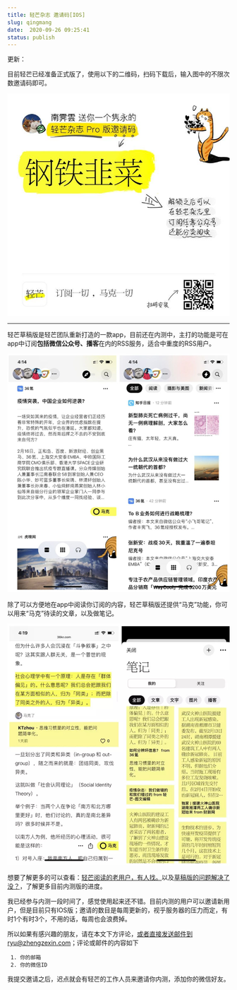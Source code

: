 ```yaml
---
title: 轻芒杂志 邀请码[IOS]
slug: qingmang
date:  2020-09-26 09:25:41
status: publish
---
```


更新：

目前轻芒已经准备正式版了，使用以下的二维码，扫码下载后，输入图中的不限次数邀请码即可。

![邀请码](assets/qingmang_03.jpg)

-----

轻芒草稿版是轻芒团队重新打造的一款app，目前还在内测中，主打的功能是可在app中订阅**包括微信公众号、播客**在内的RSS服务，适合中重度的RSS用户。

![](./assets/qingmang_01.jpg)

除了可以方便地在app中阅读你订阅的内容，轻芒草稿版还提供“马克”功能，你可以用来“马克”待读的文章，以及做笔记。

![](./assets/qingmang_02.jpg)

想要了解更多的可以查看：[轻芒阅读的老用户，有人找。](https://zhuanlan.zhihu.com/p/107619052)以及[草稿版的问题解决了没？](https://qingmang.me/articles/-4171373491815877649/?fulltext=1)，了解更多目前内测版的进度。

我已经参与内测一段时间了，感觉使用起来还不错。目前内测的用户可以邀请新用户，但是目前只有IOS版；邀请的数目是每周更新的，视乎服务器的压力而定，有时1个有时3个，不用的话，每周也会浪费掉。

所以如果有感兴趣的朋友，请在本文下方评论，或者直接发送邮件到ryu@zhengzexin.com；评论或邮件的内容如下

```
 1. 你的邮箱
 2. 你的微信ID
```

我提交邀请之后，迟点就会有轻芒的工作人员来邀请你内测，添加你的微信好友。